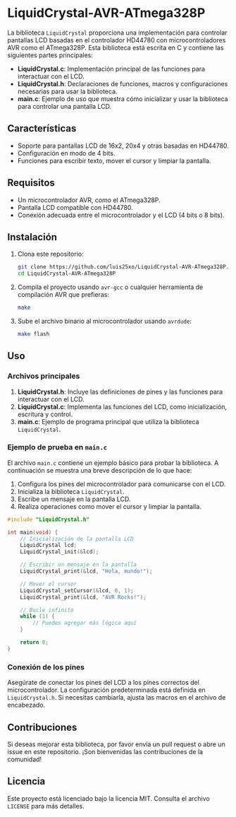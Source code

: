 # LiquidCrystal-AVR-ATmega328P

La biblioteca `LiquidCrystal` proporciona una implementación para controlar pantallas LCD basadas en el controlador HD44780 con microcontroladores AVR como el ATmega328P. Esta biblioteca está escrita en C y contiene las siguientes partes principales:

- **LiquidCrystal.c**: Implementación principal de las funciones para interactuar con el LCD.
- **LiquidCrystal.h**: Declaraciones de funciones, macros y configuraciones necesarias para usar la biblioteca.
- **main.c**: Ejemplo de uso que muestra cómo inicializar y usar la biblioteca para controlar una pantalla LCD.

## Características
- Soporte para pantallas LCD de 16x2, 20x4 y otras basadas en HD44780.
- Configuración en modo de 4 bits.
- Funciones para escribir texto, mover el cursor y limpiar la pantalla.

## Requisitos
- Un microcontrolador AVR, como el ATmega328P.
- Pantalla LCD compatible con HD44780.
- Conexión adecuada entre el microcontrolador y el LCD (4 bits o 8 bits).

## Instalación
1. Clona este repositorio:
   ```bash
   git clone https://github.com/luis25xo/LiquidCrystal-AVR-ATmega328P.git
   cd LiquidCrystal-AVR-ATmega328P
   ```

2. Compila el proyecto usando `avr-gcc` o cualquier herramienta de compilación AVR que prefieras:
   ```bash
   make
   ```

3. Sube el archivo binario al microcontrolador usando `avrdude`:
   ```bash
   make flash
   ```

## Uso
### Archivos principales
1. **LiquidCrystal.h**: Incluye las definiciones de pines y las funciones para interactuar con el LCD.
2. **LiquidCrystal.c**: Implementa las funciones del LCD, como inicialización, escritura y control.
3. **main.c**: Ejemplo de programa principal que utiliza la biblioteca `LiquidCrystal`.

### Ejemplo de prueba en `main.c`
El archivo `main.c` contiene un ejemplo básico para probar la biblioteca. A continuación se muestra una breve descripción de lo que hace:

1. Configura los pines del microcontrolador para comunicarse con el LCD.
2. Inicializa la biblioteca `LiquidCrystal`.
3. Escribe un mensaje en la pantalla LCD.
4. Realiza operaciones como mover el cursor y limpiar la pantalla.

```c
#include "LiquidCrystal.h"

int main(void) {
    // Inicialización de la pantalla LCD
    LiquidCrystal lcd;
    LiquidCrystal_init(&lcd);

    // Escribir un mensaje en la pantalla
    LiquidCrystal_print(&lcd, "Hola, mundo!");

    // Mover el cursor
    LiquidCrystal_setCursor(&lcd, 0, 1);
    LiquidCrystal_print(&lcd, "AVR Rocks!");

    // Bucle infinito
    while (1) {
        // Puedes agregar más lógica aquí
    }

    return 0;
}
```

### Conexión de los pines
Asegúrate de conectar los pines del LCD a los pines correctos del microcontrolador. La configuración predeterminada está definida en `LiquidCrystal.h`. Si necesitas cambiarla, ajusta las macros en el archivo de encabezado.

## Contribuciones
Si deseas mejorar esta biblioteca, por favor envía un pull request o abre un issue en este repositorio. ¡Son bienvenidas las contribuciones de la comunidad!

## Licencia
Este proyecto está licenciado bajo la licencia MIT. Consulta el archivo `LICENSE` para más detalles.
